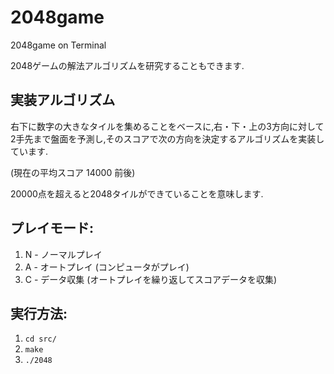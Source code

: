# 2048game
2048game on Terminal

2048ゲームの解法アルゴリズムを研究することもできます.

## 実装アルゴリズム
右下に数字の大きなタイルを集めることをベースに,右・下・上の3方向に対して2手先まで盤面を予測し,そのスコアで次の方向を決定するアルゴリズムを実装しています.

(現在の平均スコア 14000 前後)

20000点を超えると2048タイルができていることを意味します.

## プレイモード:
1. N - ノーマルプレイ
2. A - オートプレイ (コンピュータがプレイ)
3. C - データ収集 (オートプレイを繰り返してスコアデータを収集)

## 実行方法:
1. `cd src/`
2. `make`
3. `./2048`
